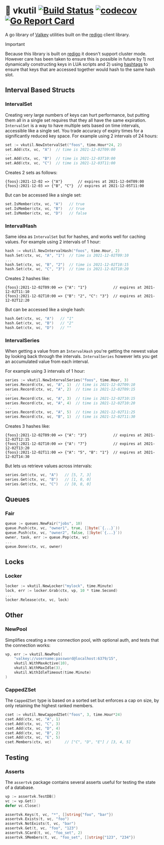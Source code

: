 # 🧰 vkutil [![Build Status](https://github.com/nyaruka/vkutil/workflows/CI/badge.svg)](https://github.com/nyaruka/vkutil/actions?query=workflow%3ACI) [![codecov](https://codecov.io/gh/nyaruka/vkutil/branch/main/graph/badge.svg)](https://codecov.io/gh/nyaruka/vkutil) [![Go Report Card](https://goreportcard.com/badge/github.com/nyaruka/vkutil)](https://goreportcard.com/report/github.com/nyaruka/vkutil)

A go library of [Valkey](https://valkey.io) utilities built on the [redigo](github.com/gomodule/redigo) client library.

> [!IMPORTANT]
> Because this library is built on [redigo](github.com/gomodule/redigo) it doesn't support cluster mode. However care 
> has been taken to ensure this is possible in future by 1) not dynamically constructing keys in LUA scripts and 
> 2) using [hashtags](https://valkey.io/topics/cluster-spec/) to ensure that keys that are accessed together would hash 
> to the same hash slot.

## Interval Based Structs

### IntervalSet

Creating very large numbers of keys can hurt performance, but putting them all in a single set requires that they all have the same expiration. `IntervalSet` is a way to have multiple sets based on time intervals, accessible like a single set. You trade accuracy of expiry times for a significantly reduced key space. For example using 2 intervals of 24 hours:

```go
set := vkutil.NewIntervalSet("foos", time.Hour*24, 2)
set.Add(ctx, vc, "A")  // time is 2021-12-02T09:00
...
set.Add(ctx, vc, "B")  // time is 2021-12-03T10:00
set.Add(ctx, vc, "C")  // time is 2021-12-03T11:00
```

Creates 2 sets as follows:

```
{foos}:2021-12-02 => {"A"}       // expires at 2021-12-04T09:00
{foos}:2021-12-03 => {"B", "C"}  // expires at 2021-12-05T11:00
```

But can be accessed like a single set:

```go
set.IsMember(ctx, vc, "A")   // true
set.IsMember(ctx, vc, "B")   // true
set.IsMember(ctx, vc, "D")   // false
```

### IntervalHash

Same idea as `IntervalSet` but for hashes, and works well for caching values. For example using 2 intervals of 1 hour:

```go
hash := vkutil.NewIntervalHash("foos", time.Hour, 2)
hash.Set(ctx, vc, "A", "1")  // time is 2021-12-02T09:10
...
hash.Set(ctx, vc, "B", "2")  // time is 2021-12-02T10:15
hash.Set(ctx, vc, "C", "3")  // time is 2021-12-02T10:20
```

Creates 2 hashes like:

```
{foos}:2021-12-02T09:00 => {"A": "1"}            // expires at 2021-12-02T11:10
{foos}:2021-12-02T10:00 => {"B": "2", "C": "3"}  // expires at 2021-12-02T12:20
```

But can be accessed like a single hash:

```go
hash.Get(ctx, vc, "A")   // "1"
hash.Get(ctx, vc, "B")   // "2"
hash.Get(ctx, vc, "D")   // ""
```

### IntervalSeries

When getting a value from an `IntervalHash` you're getting the newest value by looking back through the intervals. `IntervalSeries` however lets you get an accumulated value from each interval.

For example using 3 intervals of 1 hour:

```go
series := vkutil.NewIntervalSeries("foos", time.Hour, 3)
series.Record(ctx, vc, "A", 1)  // time is 2021-12-02T09:10
series.Record(ctx, vc, "A", 2)  // time is 2021-12-02T09:15
...
series.Record(ctx, vc, "A", 3)  // time is 2021-12-02T10:15
series.Record(ctx, vc, "A", 4)  // time is 2021-12-02T10:20
...
series.Record(ctx, vc, "A", 5)  // time is 2021-12-02T11:25
series.Record(ctx, vc, "B", 1)  // time is 2021-12-02T11:30
```

Creates 3 hashes like:

```
{foos}:2021-12-02T09:00 => {"A": "3"}            // expires at 2021-12-02T12:15
{foos}:2021-12-02T10:00 => {"A": "7"}            // expires at 2021-12-02T13:20
{foos}:2021-12-02T11:00 => {"A": "5", "B": "1"}  // expires at 2021-12-02T14:30
```

But lets us retrieve values across intervals:

```go
series.Get(ctx, vc, "A")   // [5, 7, 3]
series.Get(ctx, vc, "B")   // [1, 0, 0]
series.Get(ctx, vc, "C")   // [0, 0, 0]
```

## Queues

### Fair

```go
queue := queues.NewFair("jobs", 10)
queue.Push(ctx, vc, "owner1", true, []byte(`{...}`))
queue.Push(ctx, vc, "owner2", false, []byte(`{...}`))
owner, task, err := queue.Pop(ctx, vc)
...
queue.Done(ctx, vc, owner)
```

## Locks

### Locker

```go
locker := vkutil.NewLocker("mylock", time.Minute)
lock, err := locker.Grab(ctx, vp, 10 * time.Second)
...
locker.Release(ctx, vc, lock)
```

## Other

### NewPool

Simplifies creating a new connection pool, with optional auth, and tests that the connection works:

```go
vp, err := vkutil.NewPool(
    "valkey://username:password@localhost:6379/15", 
    vkutil.WithMaxActive(10), 
    vkutil.WithMaxIdle(3), 
    vkutil.WithIdleTimeout(time.Minute)
)
```

### CappedZSet

The `CappedZSet` type is based on a sorted set but enforces a cap on size, by only retaining the highest ranked members.

```go
cset := vkutil.NewCappedZSet("foos", 3, time.Hour*24)
cset.Add(ctx, vc, "A", 1) 
cset.Add(ctx, vc, "C", 3) 
cset.Add(ctx, vc, "D", 4)
cset.Add(ctx, vc, "B", 2) 
cset.Add(ctx, vc, "E", 5) 
cset.Members(ctx, vc)      // ["C", "D", "E"] / [3, 4, 5]
```

## Testing 

### Asserts

The `assertvk` package contains several asserts useful for testing the state of a database.

```go
vp := assertvk.TestDB()
vc := vp.Get()
defer vc.Close()

assertvk.Keys(t, vc, "*", []string{"foo", "bar"})
assertvk.Exists(t, vc, "foo")
assertvk.NotExists(t, vc, "bar")
assertvk.Get(t, vc, "foo", "123")
assertvk.SCard(t, vc, "foo_set", 2)
assertvk.SMembers(t, vc, "foo_set", []string{"123", "234"})
```
